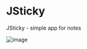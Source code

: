 # JSticky
JSticky - simple app for notes

![image](https://github.com/uniclog/JSticky/assets/10725852/0a6d466f-ad83-41c9-91eb-49c69840c8f0)
